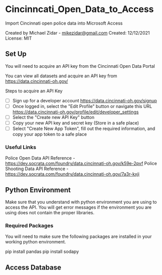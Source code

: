 # Cincinncati_Open_Data_to_Access
Import Cincinnati open police data into Microsoft Access

Created by Michael Zidar - mikezidar@gmail.com
Created: 12/12/2021
License: MIT

## Set Up

You will need to acquire an API key from the Cincinnati Open Data Portal 

You can view all datasets and acquire an API key from https://data.cincinnati-oh.gov/

Steps to acquire an API Key

- [ ] Sign up for a developer account https://data.cincinnati-oh.gov/signup
- [ ] Once logged in, select the "Edit Profile" button or navigate this URL https://data.cincinnati-oh.gov/profile/edit/developer_settings
- [ ] Select the "Create new API Key" button 
- [ ] Copy your new API key and secret key (Store in a safe place)
- [ ] Select "Create New App Token", fill out the required information, and copy your app token to a safe place

### Useful Links
Police Open Data API Reference - https://dev.socrata.com/foundry/data.cincinnati-oh.gov/k59e-2pvf
Police Shooting Data API Reference - https://dev.socrata.com/foundry/data.cincinnati-oh.gov/7a3r-kxji


## Python Environment
Make sure that you understand with python environment you are using to access the API. You will get error messages if the environment you are using does not contain the proper libraries.

### Required Packages
You will need to make sure the following packages are installed in your working python environment. 

pip install pandas
pip install sodapy


## Access Database
